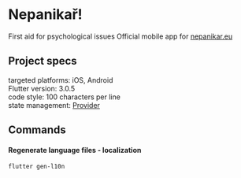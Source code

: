 # Nepanikař!

First aid for psychological issues
Official mobile app for [nepanikar.eu](https://nepanikar.eu/)

## Project specs

targeted platforms: iOS, Android  
Flutter version: 3.0.5  
code style: 100 characters per line  
state management: [Provider](https://pub.dev/packages/provider)

## Commands

#### Regenerate language files - localization
`flutter gen-l10n`
